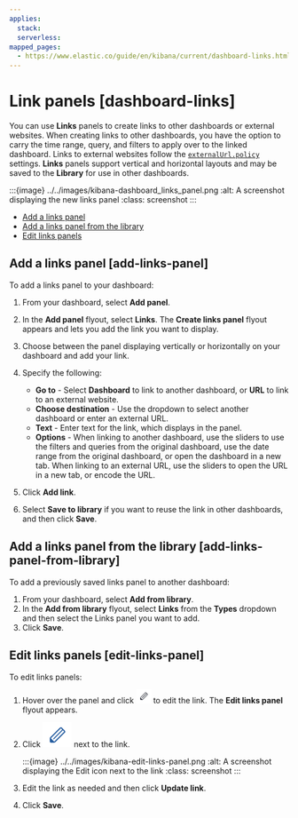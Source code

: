 ```yaml
---
applies:
  stack:
  serverless:
mapped_pages:
  - https://www.elastic.co/guide/en/kibana/current/dashboard-links.html
---
```


# Link panels [dashboard-links]

You can use **Links** panels to create links to other dashboards or external websites. When creating links to other dashboards, you have the option to carry the time range, query, and filters to apply over to the linked dashboard. Links to external websites follow the [`externalUrl.policy`](asciidocalypse://docs/kibana/docs/reference/configuration-reference/url-drilldown-settings.md#external-URL-policy) settings. **Links** panels support vertical and horizontal layouts and may be saved to the **Library** for use in other dashboards.

:::{image} ../../images/kibana-dashboard_links_panel.png
:alt: A screenshot displaying the new links panel
:class: screenshot
:::

* [Add a links panel](#add-links-panel)
* [Add a links panel from the library](#add-links-panel-from-library)
* [Edit links panels](#edit-links-panel)


## Add a links panel [add-links-panel]

To add a links panel to your dashboard:

1. From your dashboard, select **Add panel**.
2. In the **Add panel** flyout, select **Links**. The **Create links panel** flyout appears and lets you add the link you want to display.
3. Choose between the panel displaying vertically or horizontally on your dashboard and add your link.
4. Specify the following:

    * **Go to** - Select **Dashboard** to link to another dashboard, or **URL** to link to an external website.
    * **Choose destination** - Use the dropdown to select another dashboard or enter an external URL.
    * **Text** - Enter text for the link, which displays in the panel.
    * **Options** - When linking to another dashboard, use the sliders to use the filters and queries from the original dashboard, use the date range from the original dashboard, or open the dashboard in a new tab. When linking to an external URL, use the sliders to open the URL in a new tab, or encode the URL.

5. Click **Add link**.
6. Select **Save to library** if you want to reuse the link in other dashboards, and then click **Save**.


## Add a links panel from the library [add-links-panel-from-library]

To add a previously saved links panel to another dashboard:

1. From your dashboard, select **Add from library**.
2. In the **Add from library** flyout, select **Links** from the **Types** dropdown and then select the Links panel you want to add.
3. Click **Save**.


## Edit links panels [edit-links-panel]

To edit links panels:

1. Hover over the panel and click ![Edit links icon](../../images/kibana-edit-visualization-icon.png "") to edit the link. The **Edit links panel** flyout appears.
2. Click ![Edit link icon](../../images/kibana-edit-link-icon.png "") next to the link.

   :::{image} ../../images/kibana-edit-links-panel.png
   :alt: A screenshot displaying the Edit icon next to the link
   :class: screenshot
   :::

3. Edit the link as needed and then click **Update link**.
4. Click **Save**.
